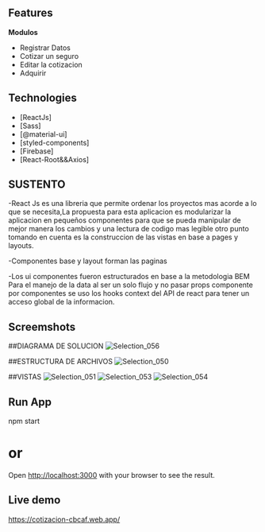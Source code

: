 ## Features

**Modulos**
- Registrar Datos
- Cotizar un seguro
- Editar la cotizacion
- Adquirir

## Technologies
- [ReactJs]
- [Sass]
- [@material-ui]
- [styled-components]
- [Firebase]
- [React-Root&&Axios]

## SUSTENTO

-React Js es una libreria que permite ordenar los proyectos mas acorde a lo que se necesita,La propuesta para esta aplicacion es modularizar la aplicacion en pequeños componentes para que se pueda manipular de mejor manera los cambios y una lectura de codigo mas legible otro punto tomando en cuenta es la construccion de las vistas en base a pages y layouts.

-Componentes base y layout forman las paginas 

-Los ui componentes fueron estructurados en base a la metodologia BEM  Para el manejo de la data al ser un solo flujo y no pasar props componente por componentes se uso los hooks context del API de react para tener un acceso global de la informacion.

## Screemshots

##DIAGRAMA DE SOLUCION
![Selection_056](https://user-images.githubusercontent.com/47899960/127745203-27ae858a-b9e0-46af-afbc-8876f58e7c3b.png)

##ESTRUCTURA DE ARCHIVOS
![Selection_050](https://user-images.githubusercontent.com/47899960/127743947-a4032227-346d-4909-8ea6-e4516ce2d68c.png)

##VISTAS
![Selection_051](https://user-images.githubusercontent.com/47899960/127743997-bb761c08-4cef-422e-8dd2-5461a4f601a2.png)
![Selection_053](https://user-images.githubusercontent.com/47899960/127744002-b22f5c5d-9acb-438f-9320-c301b21233e6.png)
![Selection_054](https://user-images.githubusercontent.com/47899960/127744008-87a570eb-a76c-4682-992c-69473215f067.png)

## Run App

npm start
# or
Open [http://localhost:3000](http://localhost:3000) with your browser to see the result.

## Live demo

https://cotizacion-cbcaf.web.app/
